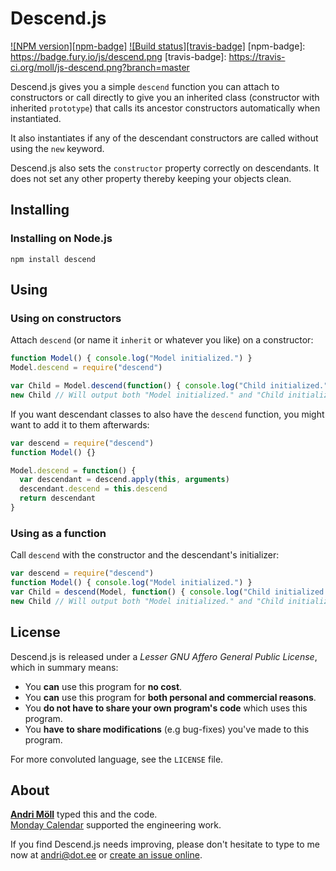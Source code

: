 Descend.js
==========
[![NPM version][npm-badge]](http://badge.fury.io/js/descend)
[![Build status][travis-badge]](https://travis-ci.org/moll/js-descend)
[npm-badge]: https://badge.fury.io/js/descend.png
[travis-badge]: https://travis-ci.org/moll/js-descend.png?branch=master

Descend.js gives you a simple `descend` function you can attach to constructors
or call directly to give you an inherited class (constructor with inherited
`prototype`) that calls its ancestor constructors automatically when
instantiated.

It also instantiates if any of the descendant constructors are called without
using the `new` keyword.

Descend.js also sets the `constructor` property correctly on descendants. It
does not set any other property thereby keeping your objects clean.


Installing
----------
### Installing on Node.js
```
npm install descend
```


Using
-----
### Using on constructors
Attach `descend` (or name it `inherit` or whatever you like) on a constructor:
```javascript
function Model() { console.log("Model initialized.") }
Model.descend = require("descend")

var Child = Model.descend(function() { console.log("Child initialized.") })
new Child // Will output both "Model initialized." and "Child initialized."
```

If you want descendant classes to also have the `descend` function, you might
want to add it to them afterwards:
```javascript
var descend = require("descend")
function Model() {}

Model.descend = function() {
  var descendant = descend.apply(this, arguments)
  descendant.descend = this.descend
  return descendant
}
```


### Using as a function
Call `descend` with the constructor and the descendant's initializer:
```javascript
var descend = require("descend")
function Model() { console.log("Model initialized.") }
var Child = descend(Model, function() { console.log("Child initialized.") })
new Child // Will output both "Model initialized." and "Child initialized."
```


License
-------
Descend.js is released under a *Lesser GNU Affero General Public License*, which
in summary means:

- You **can** use this program for **no cost**.
- You **can** use this program for **both personal and commercial reasons**.
- You **do not have to share your own program's code** which uses this program.
- You **have to share modifications** (e.g bug-fixes) you've made to this
  program.

For more convoluted language, see the `LICENSE` file.


About
-----
**[Andri Möll](http://themoll.com)** typed this and the code.  
[Monday Calendar](https://mondayapp.com) supported the engineering work.

If you find Descend.js needs improving, please don't hesitate to type to me now
at [andri@dot.ee][email] or [create an issue online][issues].

[email]: mailto:andri@dot.ee
[issues]: https://github.com/moll/js-descend/issues
